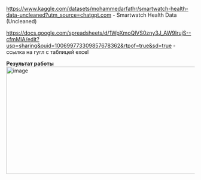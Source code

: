 

https://www.kaggle.com/datasets/mohammedarfathr/smartwatch-health-data-uncleaned?utm_source=chatgpt.com - Smartwatch Health Data (Uncleaned)

https://docs.google.com/spreadsheets/d/1WpXmoQlVS0zny3J_AW9IrujS--cfmMlA/edit?usp=sharing&ouid=100699773309857678362&rtpof=true&sd=true - ссылка на гугл с таблицей excel

 **Результат работы**
<img width="1351" height="287" alt="image" src="https://github.com/user-attachments/assets/e1ebf347-de53-46f9-b1f8-66ce772d0fa7" />
